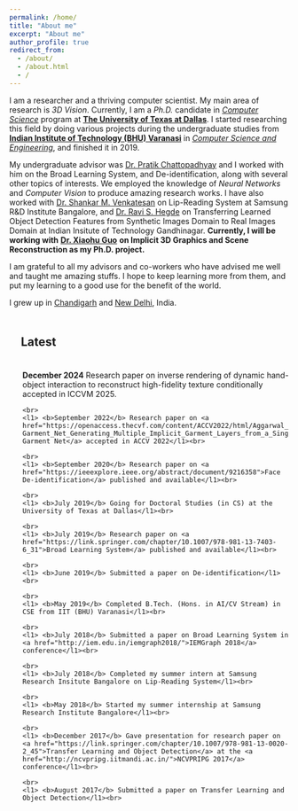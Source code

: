 ```yaml
---
permalink: /home/
title: "About me"
excerpt: "About me"
author_profile: true
redirect_from: 
  - /about/
  - /about.html
  - /
---
```


I am a researcher and a thriving computer scientist. My main area of research is *3D Vision*. Currently, I am a *Ph.D.* candidate in [*Computer Science*](https://cs.utdallas.edu/) program at [**The University of Texas at Dallas**](https://utdallas.edu/). I started researching this field by doing various projects during the undergraduate studies from [**Indian Institute of Technology (BHU) Varanasi**](https://iitbhu.ac.in/) in [*Computer Science and Engineering*](https://iitbhu.ac.in/cse/), and finished it in 2019.

My undergraduate advisor was [Dr. Pratik Chattopadhyay](https://www.iitbhu.ac.in/dept/cse/people/pratikcse) and I worked with him on the Broad Learning System, and De-identification, along with several other topics of interests. We employed the knowledge of *Neural Networks* and *Computer Vision* to produce amazing research works. I have also worked with [Dr. Shankar M. Venkatesan](https://scholar.google.com/citations?hl=en&user=HFm0RpIAAAAJ) on Lip-Reading System at Samsung R&D Institute Bangalore, and [Dr. Ravi S. Hegde](https://www.iitgn.ac.in/faculty/electrical/ravi.htm) on Transferring Learned Object Detection Features from Synthetic Images Domain to Real Images Domain at Indian Insitute of Technology Gandhinagar. **Currently, I will be working with** [**Dr. Xiaohu Guo**](https://www.utdallas.edu/~xguo/) **on Implicit 3D Graphics and Scene Reconstruction as my Ph.D. project.**

I am grateful to all my advisors and co-workers who have advised me well and taught me amazing stuffs. I hope to keep learning more from them, and put my learning to a good use for the benefit of the world.

I grew up in [Chandigarh](https://en.wikipedia.org/wiki/Chandigarh) and [New Delhi](https://en.wikipedia.org/wiki/New_Delhi), India.



<div class="one_section">
  <h2 style="padding: 1em;"> Latest</h2>

  <ul style="list-style-type: none">
    <l1> <b>December 2024</b> Research paper on inverse rendering of dynamic hand-object interaction to reconstruct high-fidelity texture conditionally accepted in ICCVM 2025.</l1><br>

    <br>
    <l1> <b>September 2022</b> Research paper on <a href="https://openaccess.thecvf.com/content/ACCV2022/html/Aggarwal_Layered-Garment_Net_Generating_Multiple_Implicit_Garment_Layers_from_a_Single_ACCV_2022_paper.html">Layered-Garment Net</a> accepted in ACCV 2022</l1><br>
    
    <br>
    <l1> <b>September 2020</b> Research paper on <a href="https://ieeexplore.ieee.org/abstract/document/9216358">Face De-identification</a> published and available</l1><br>
    
    <br>
    <l1> <b>July 2019</b> Going for Doctoral Studies (in CS) at the University of Texas at Dallas</l1><br>
    
    <br>
    <l1> <b>July 2019</b> Research paper on <a href="https://link.springer.com/chapter/10.1007/978-981-13-7403-6_31">Broad Learning System</a> published and available</l1><br>
    
    <br>
    <l1> <b>June 2019</b> Submitted a paper on De-identification</l1><br>
    
    <br>
    <l1> <b>May 2019</b> Completed B.Tech. (Hons. in AI/CV Stream) in CSE from IIT (BHU) Varanasi</l1><br>
    
    <br>
    <l1> <b>July 2018</b> Submitted a paper on Broad Learning System in <a href="http://iem.edu.in/iemgraph2018/">IEMGraph 2018</a> conference</l1><br>
    
    <br>
    <l1> <b>July 2018</b> Completed my summer intern at Samsung Research Insitute Bangalore on Lip-Reading System</l1><br>
    
    <br>
    <l1> <b>May 2018</b> Started my summer internship at Samsung Research Institute Bangalore</l1><br>
    
    <br>
    <l1> <b>December 2017</b> Gave presentation for research paper on <a href="https://link.springer.com/chapter/10.1007/978-981-13-0020-2_45">Transfer Learning and Object Detection</a> at the <a href="http://ncvpripg.iitmandi.ac.in/">NCVPRIPG 2017</a> conference</l1><br>
    
    <br>
    <l1> <b>August 2017</b> Submitted a paper on Transfer Learning and Object Detection</l1><br>


